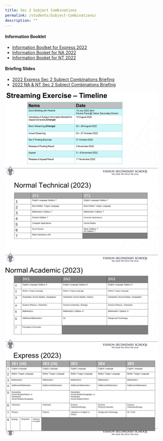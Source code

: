 ```yaml
---
title: Sec 2 Subject Combinations
permalink: /students/Subject-Combinations/
description: ""
---
```

#### Information Booklet

* [Information Boolket for Express 2022](/files/Sec%202%20Subject%20Combinations/Yishun%20Secondary%20School%20Information%20Booket%20for%20Express_2022.pdf)
* [Information Booket for NA 2022](/files/Sec%202%20Subject%20Combinations/Yishun%20Secondary%20School%20Information%20Booket%20for%20NA_2022.pdf)
* [Information Booket for NT 2022](/files/Sec%202%20Subject%20Combinations/Yishun%20Secondary%20School%20Information%20Booket%20for%20NT_2022.pdf)

#### Briefing Slides

* [2022 Express Sec 2 Subject Combinations Briefing](/files/Sec%202%20Subject%20Combinations/2022%20Express%20Sec%202%20Subject%20Combinations%20Briefing.pdf)
* [2022 NA & NT Sec 2 Subject Combinations Briefing](/files/Sec%202%20Subject%20Combinations/2022%20NA_NT%20Sec%202%20Subject%20Combinations%20Briefing.pdf)

![](/images/Sec%202%20Subject%20Combinations/Slide%201.jpg)
![](/images/Sec%202%20Subject%20Combinations/Slide4.jpeg)
![](/images/Sec%202%20Subject%20Combinations/Slide5.jpeg)
![](/images/Sec%202%20Subject%20Combinations/Slide6.jpeg)